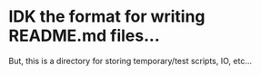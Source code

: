 # IDK the format for writing README.md files...
But, this is a directory for storing temporary/test scripts, IO, etc...
